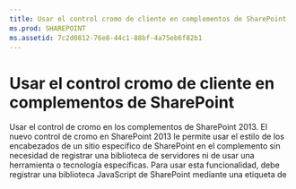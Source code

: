 ```yaml
---
title: Usar el control cromo de cliente en complementos de SharePoint
ms.prod: SHAREPOINT
ms.assetid: 7c2d0812-76e8-44c1-88bf-4a75eb6f82b1
---
```



# Usar el control cromo de cliente en complementos de SharePoint
Usar el control de cromo en los complementos de SharePoint 2013.
El nuevo control de cromo en SharePoint 2013 le permite usar el estilo de los encabezados de un sitio específico de SharePoint en el complemento sin necesidad de registrar una biblioteca de servidores ni de usar una herramienta o tecnología específicas. Para usar esta funcionalidad, debe registrar una biblioteca JavaScript de SharePoint mediante una etiqueta de <script>. Puede proporcionar marcadores mediante un elemento **div** HTML y establecer las configuraciones necesarias con las opciones disponibles. El control hereda su aspecto del sitio web de SharePoint especificado.
  
    
    


## Requisitos previos para usar los ejemplos de este artículo
<a name="SP15Usechromecontrol_Prereq"> </a>

Para seguir los pasos de este ejemplo, necesita lo siguiente:
  
    
    

- Visual Studio 2015
    
  
- Un entorno de desarrollo de SharePoint 2013 (es necesario el aislamiento de complementos para entornos locales)
    
  
En este enlace encontrará información sobre cómo configurar un entorno de desarrollo que se ajuste a sus necesidades:  [Empezar a crear aplicaciones para Office y SharePoint](http://msdn.microsoft.com/library/187f8c8c-1b15-471c-80b5-69a40e67deea%28Office.15%29.aspx).
  
    
    

### Conceptos básicos necesarios antes de usar el control cromo

En la tabla siguiente, se ofrece una lista de artículos que le resultarán de utilidad para familiarizarse con los conceptos propios de un entorno que usa el control cromo.
  
    
    

**Tabla 1. Conceptos básicos para usar el control cromo**


|**Título del artículo**|**Descripción**|
|:-----|:-----|
| [Complementos de SharePoint](sharepoint-add-ins.md) <br/> |Conozca el nuevo modelo de complemento en SharePoint 2013 que le permitirá crear complementos pequeños y de fácil uso para los usuarios finales.  <br/> |
| [Diseño de la experiencia de usuario para aplicaciones en SharePoint 2013](ux-design-for-sharepoint-add-ins.md) <br/> |Conozca las diferentes opciones y alternativas para la experiencia de usuario (UX) destinadas el desarrollo de Complementos de SharePoint.  <br/> |
| [Hospedar webs, webs de complementos y componentes de SharePoint en SharePoint 2013](host-webs-add-in-webs-and-sharepoint-components-in-sharepoint-2013.md) <br/> |Conozca las diferencias entre sitios web de host y sitios web de complemento. Sepa qué componentes de SharePoint 2013 se pueden incluir en una Complemento de SharePoint, qué componentes se implementan en el sitio web de host, qué componentes se implementan en el sitio web del complemento y cómo se implementa el sitio web del complemento en un dominio aislado.  <br/> |
   

## Ejemplo de código: Use the chrome control in your cloud-hosted add-in
<a name="SP15Usechromecontrol_Codeexample"> </a>

Un complemento hospedado en la nube incluye al menos un componente remoto. Para obtener más información, consulte  [Elegir patrones para desarrollar y hospedar un complemento para SharePoint](choose-patterns-for-developing-and-hosting-your-sharepoint-add-in.md). Para usar el control de cromo en el complemento hospedado en la nube, siga los pasos a continuación:
  
    
    

1. Cree el proyecto web de Complemento de SharePoint y el proyecto web remoto.
    
  
2. Envíe las opciones de configuración en la cadena de consultas.
    
  
3. Agregue una página web al proyecto web.
    
  
La Figura 1 ilustra una página web remota con el control cromo.
  
    
    

**Figura 1. Página web remota con el control cromo**

  
    
    

  
    
    
![Página web remota con control de cromo](images/ChromeControl_result.png)
  
    
    

### Para crear el proyecto web de Complemento de SharePoint y el proyecto web remoto


1. Abra Visual Studio 2015 como administrador. (Para ello, haga clic con el botón derecho en el icono de Visual Studio 2015 en el menú **Inicio** y elija **Ejecutar como administrador**).
    
  
2. Cree un nuevo proyecto con la plantilla **Complemento de SharePoint**.
    
    En la Figura 2 se muestra la ubicación de la plantilla **Complemento de SharePoint** en Visual Studio 2015, en **Plantillas**, **Visual C#**, **Office/SharePoint**, **Complementos de Office**.
    

   **Figura 2. Plantilla de Visual Studio de Complemento de SharePoint**

  

     ![Plantilla Aplicación para SharePoint 2013 de Visual Studio](images/AppForSharePointVSTemplate.PNG)
  

  

  
3. Proporcione la dirección URL del sitio web de SharePoint que desee usar para la depuración.
    
  
4. Seleccione **Hospedado por el proveedor** como opción de hospedaje para el complemento. Puede ver un ejemplo de código hospedado en SharePoint en [SharePoint-Add-in-JSOM-BasicDataOperations](https://github.com/OfficeDev/SharePoint-Add-in-JSOM-BasicDataOperations).
    
    Una vez haya finalizado el asistente, la estructura en el **Explorador de soluciones** debería asemejarse a la que aparece en la Figura 3.
    

   **Figura 3. Complemento para proyectos de SharePoint en el Explorador de soluciones**

  

     ![Proyectos de aplicación para SharePoint en Explorador de soluciones](images/AppVSTemplateSolutionExplorer.jpg)
  

  

  

### Para enviar las opciones de la configuración predeterminada en la cadena de consultas


1. Abra el archivo Appmanifest.xml en el editor de manifiestos.
    
  
2. Agregue el token **{StandardTokens}** y un parámetro _SPHostTitle_ adicional a la cadena de consultas. La Figura 4 muestra el editor de manifiestos con los parámetros de la cadena de consultas configurados.
    
   **Figura 4. Editor de manifiestos con los parámetros de la cadena de consultas para el control cromo**

  

     ![Editor de manifiestos con parámetros de cadena de consulta](images/ChromeControl_manifest.PNG)
  

    El control cromo adopta automáticamente los valores de la cadena de consultas:
    
  - **SPHostUrl**
    
  
  - **SPHostTitle**
    
  
  - **SPAppWebUrl**
    
  
  - **SPLanguage**
    
  

    **{StandardTokens}** incluye **SPHostUrl** y **SPAppWebUrl**.
    
  

### Para agregar una página que use el control cromo en el proyecto web


1. Haga clic con el botón secundario en el proyecto web y agregue un formulario web nuevo.
    
  
2. Copie el siguiente marcado y péguelo en la página ASPX. El marcado realiza las siguientes tareas:
    
  - Carga la biblioteca AJAX desde la red de entrega de contenido (CDN) de Microsoft.
    
  
  - Carga la biblioteca jQuery desde la CDN de Microsoft.
    
  
  - Carga el archivo SP.UI.Controls.js mediante la función **getScript** de jQuery.
    
  
  - Define una función de devolución de llamada para el evento **onCssLoaded**.
    
  
  - Prepara las opciones para el control cromo.
    
  
  - Inicializa el control cromo.
    
  

  ```HTML
  
<!DOCTYPE html>
<html xmlns="http://www.w3.org/1999/xhtml">
<head>
    <title>Chrome control host page</title>
    <script 
        src="//ajax.aspnetcdn.com/ajax/4.0/1/MicrosoftAjax.js" 
        type="text/javascript">
    </script>
    <script 
        type="text/javascript" 
        src="//ajax.aspnetcdn.com/ajax/jQuery/jquery-1.7.2.min.js">
    </script>      
    <script 
        type="text/javascript"
        src="ChromeLoader.js">
    </script>
<script type="text/javascript">
"use strict";

var hostweburl;

//load the SharePoint resources
$(document).ready(function () {
    //Get the URI decoded URL.
    hostweburl =
        decodeURIComponent(
            getQueryStringParameter("SPHostUrl")
    );

    // The SharePoint js files URL are in the form:
    // web_url/_layouts/15/resource
    var scriptbase = hostweburl + "/_layouts/15/";

    // Load the js file and continue to the 
    //   success handler
    $.getScript(scriptbase + "SP.UI.Controls.js", renderChrome)
});

// Callback for the onCssLoaded event defined
//  in the options object of the chrome control
function chromeLoaded() {
    // When the page has loaded the required
    //  resources for the chrome control,
    //  display the page body.
    $("body").show();
}

//Function to prepare the options and render the control
function renderChrome() {
    // The Help, Account and Contact pages receive the 
    //   same query string parameters as the main page
    var options = {
        "appIconUrl": "siteicon.png",
        "appTitle": "Chrome control add-in",
        "appHelpPageUrl": "Help.html?"
            + document.URL.split("?")[1],
        // The onCssLoaded event allows you to 
        //  specify a callback to execute when the
        //  chrome resources have been loaded.
        "onCssLoaded": "chromeLoaded()",
        "settingsLinks": [
            {
                "linkUrl": "Account.html?"
                    + document.URL.split("?")[1],
                "displayName": "Account settings"
            },
            {
                "linkUrl": "Contact.html?"
                    + document.URL.split("?")[1],
                "displayName": "Contact us"
            }
        ]
    };

    var nav = new SP.UI.Controls.Navigation(
                            "chrome_ctrl_placeholder",
                            options
                        );
    nav.setVisible(true);
}

// Function to retrieve a query string value.
// For production purposes you may want to use
//  a library to handle the query string.
function getQueryStringParameter(paramToRetrieve) {
    var params =
        document.URL.split("?")[1].split("&amp;");
    var strParams = "";
    for (var i = 0; i < params.length; i = i + 1) {
        var singleParam = params[i].split("=");
        if (singleParam[0] == paramToRetrieve)
            return singleParam[1];
    }
}
</script>
</head>

<!-- The body is initally hidden. 
     The onCssLoaded callback allows you to 
     display the content after the required
     resources for the chrome control have
     been loaded.  -->
<body style="display: none">

    <!-- Chrome control placeholder -->
    <div id="chrome_ctrl_placeholder"></div>

    <!-- The chrome control also makes the SharePoint
          Website stylesheet available to your page -->
    <h1 class="ms-accentText">Main content</h1>
    <h2 class="ms-accentText">The chrome control</h2>
    <div id="MainContent">
        This is the page's main content. 
        You can use the links in the header to go to the help, 
        account or contact pages.
    </div>
</body>
</html>
  ```

3. Puede usar el control cromo de forma declarativa. En el siguiente ejemplo de código, el marcado HTML declara el control sin usar código de JavaScript para configurar e inicializar el control. El siguiente marcado de código efectúa las siguientes tareas:
    
  - Proporciona un marcador para el archivo SP.UI.Controls.js JavaScript.
    
  
  - Carga de forma dinámica el archivo SP.UI.Controls.js.
    
  
  - Proporciona un marcador para el control cromo y especifica las opciones de acuerdo al marcado de HTML.
    
  

  ```HTML
  
<!DOCTYPE html>
<html xmlns="http://www.w3.org/1999/xhtml">
<head>
    <title>Chrome control host page</title>
    <script 
        src="http://ajax.aspnetcdn.com/ajax/4.0/1/MicrosoftAjax.js" 
        type="text/javascript">
    </script>
    <script 
        type="text/javascript" 
        src="http://ajax.aspnetcdn.com/ajax/jQuery/jquery-1.7.2.min.js">
    </script>      
    <script type="text/javascript">
    var hostweburl;

    // Load the SharePoint resources.
    $(document).ready(function () {

        // Get the URI decoded add-in web URL.
        hostweburl =
            decodeURIComponent(
                getQueryStringParameter("SPHostUrl")
        );

        // The SharePoint js files URL are in the form:
        // web_url/_layouts/15/resource.js
        var scriptbase = hostweburl + "/_layouts/15/";

        // Load the js file and continue to the 
        // success handler.
        $.getScript(scriptbase + "SP.UI.Controls.js")
    });

    // Function to retrieve a query string value.
    // For production purposes you may want to use
    // a library to handle the query string.
    function getQueryStringParameter(paramToRetrieve) {
        var params =
            document.URL.split("?")[1].split("&amp;");
        var strParams = "";
        for (var i = 0; i < params.length; i = i + 1) {
            var singleParam = params[i].split("=");
            if (singleParam[0] == paramToRetrieve)
                return singleParam[1];
        }
    }
    </script>
</head>
<body>

    <!-- Chrome control placeholder 
           Options are declared inline.  -->
    <div 
        id="chrome_ctrl_container"
        data-ms-control="SP.UI.Controls.Navigation"  
        data-ms-options=
            '{  
                "appHelpPageUrl" : "Help.html",
                "appIconUrl" : "siteIcon.png",
                "appTitle" : "Chrome control add-in",
                "settingsLinks" : [
                    {
                        "linkUrl" : "Account.html",
                        "displayName" : "Account settings"
                    },
                    {
                        "linkUrl" : "Contact.html",
                        "displayName" : "Contact us"
                    }
                ]
             }'>
    </div>
    
    <!-- The chrome control also makes the SharePoint
          Website style sheet available to your page. -->
    <h1 class="ms-accentText">Main content</h1>
    <h2 class="ms-accentText">The chrome control</h2>
    <div id="MainContent">
        This is the page's main content. 
        You can use the links in the header to go to the help, 
        account or contact pages.
    </div>
</body>
</html>
  ```


    La biblioteca de SP.UI.Controls.js representa de forma automática el control si encuentra el atributo **data-ms-control="SP.UI.Controls.Navigation"** en un elemento **div**.
    
  

### Para editar el elemento StartPage en el manifiesto del complemento


1. Haga doble clic en el archivo **AppManifest.xml** del **Explorador de soluciones**.
    
  
2. En el menú desplegable **Página de inicio**, elija la página web que usa el control de cromo.
    
  

### Para compilar y ejecutar la solución


1. Compruebe que el proyecto de la Complemento de SharePoint esté configurado como proyecto de inicio.
    
  
2. Presione la tecla F5.
    
    > [!NOTA]
      > Cuando presiona F5, Visual Studio compila la solución, implementa el complemento y abre la página de permisos para el complemento. 
3. Presione el botón **Confiar**.
    
  
4. Haga clic en el icono del complemento **ChromeControlCloudhosted**.
    
  
5. Cuando use el control cromo en las páginas web, puede asimismo usar la hoja de estilos de sitios web de SharePoint, tal como se muestra en la Figura 4.
    
   **Figura 5. Hoja de estilos de sitios web de SharePoint que se usa en la página**

  

     ![Hoja de estilos de sitio web de SharePoint usada en una página](images/ChromControl_stylesheet.png)
  

  

  

**Tabla 2. Solucionar los problemas del programa**


|**Problema**|**Solución**|
|:-----|:-----|
|Excepción no controlada **no se ha definido SP**. <br/> |Asegúrese de que el explorador carga el archivo SP.UI.Controls.js.  <br/> |
|El control de cromo no se representa correctamente.  <br/> |El control de cromo solo admite modos de documento de Internet Explorer 8 y posterior. Asegúrese de que el explorador representa su página en modo de documento de Internet Explorer 8 o posterior.  <br/> |
|Error de certificado.  <br/> |Establezca en falso la propiedad **Se ha habilitado SSL** de su proyecto web. En el proyecto Complemento de SharePoint, establezca la propiedad **Proyecto web** enNinguno y luego devuelva a la propiedad el nombre de su proyecto web. <br/> |
   

## Pasos siguientes
<a name="SP15Usechromecontrol_Nextsteps"> </a>

En este artículo, se muestra cómo usar el control de cromo en una Complemento de SharePoint. El próximo paso sería familiarizarse con los demás componentes de la experiencia de usuario que se encuentran disponibles para Complementos de SharePoint. Para obtener más información, consulte lo siguiente:
  
    
    

-  [Ejemplo de código: Use the chrome control in a cloud-hosted add-in](http://code.msdn.microsoft.com/SharePoint-2013-Work-with-089ecc6f)
    
  
-  [Ejemplo de código: Usar el control cromo y la biblioteca entre dominios (CSOM)](http://code.msdn.microsoft.com/SharePoint-2013-Use-the-97c30a2e)
    
  
-  [Ejemplo de código: Usar el control cromo y la biblioteca entre dominios (REST)](http://code.msdn.microsoft.com/SharePoint-2013-Use-the-a759e9f8)
    
  
-  [Usar una hoja de estilos del sitio web de SharePoint en complementos de SharePoint](use-a-sharepoint-website-s-style-sheet-in-sharepoint-add-ins.md)
    
  
-  [Crear acciones personalizadas para implementarlas con complementos de SharePoint](create-custom-actions-to-deploy-with-sharepoint-add-ins.md)
    
  
-  [Crear elementos del complemento para instalar con el complemento para SharePoint](create-add-in-parts-to-install-with-your-sharepoint-add-in.md)
    
  

## Recursos adicionales
<a name="SP15Usechromecontrol_Addresources"> </a>


-  [Configurar un entorno de desarrollo en el nivel local para complementos para SharePoint](set-up-an-on-premises-development-environment-for-sharepoint-add-ins.md)
    
  
-  [Diseño de la experiencia de usuario para aplicaciones en SharePoint 2013](ux-design-for-sharepoint-add-ins.md)
    
  
-  [Directrices de diseño de los complementos para la experiencia de usuario de SharePoint](sharepoint-add-ins-ux-design-guidelines.md)
    
  
-  [Crear componentes de experiencia de usuario en SharePoint 2013](create-ux-components-in-sharepoint-2013.md)
    
  
-  [Tres formas de concebir las opciones de diseño de complementos para SharePoint](three-ways-to-think-about-design-options-for-sharepoint-add-ins.md)
    
  
-  [Aspectos importantes del panorama de desarrollo y arquitectura de los complementos para SharePoint](important-aspects-of-the-sharepoint-add-in-architecture-and-development-landscap.md)
    
  

